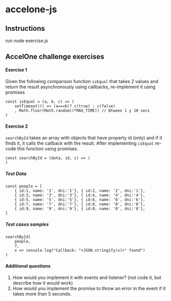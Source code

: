 # accelone-js

## Instructions 

run node exercise.js
## AccelOne challenge exercises  

#### Exercise 1
Given the following comparison function `isEqual` that takes 2 values
and return the result asynchronously using callbacks, 
re-implement it using promises  

```
const isEqual = (a, b, c) => (
	setTimeout(() => (a===b)? c(true) : c(false)
	, Math.floor(Math.random()*MAX_TIME)) // Btween 1 y 10 secs
)
```

#### Exercise 2
`searchById` takes an array with objects that have property id (only)
and if it finds it, it calls the callback with the result.
After implementing `isEqual` re-code this function using promises.
  ```
const searchById = (data, id, c) => (
)
```

##### Test Data
```
const people = [
	{ id:1, name: '1', dni:'1'}, { id:2, name: '2', dni:'1'},
	{ id:3, name: '3', dni:'3'}, { id:4, name: '4', dni:'4'},
	{ id:5, name: '5', dni:'5'}, { id:6, name: '6', dni:'6'},
	{ id:7, name: '7', dni:'7'}, { id:8, name: '8', dni:'8'},
	{ id:9, name: '9', dni:'9'}, { id:0, name: '0', dni:'0'},
]
```
##### Test cases samples
```
searchById(
	people, 
	7, 
	x => console.log("Callback: "+JSON.stringify(x)+" found")
)
```
#### Additional questions
1. How would you implement it with events and listener? (not code it, but describe how it would work)
2. How would you implement the promise to throw an error in the event if it takes more than 5 seconds.